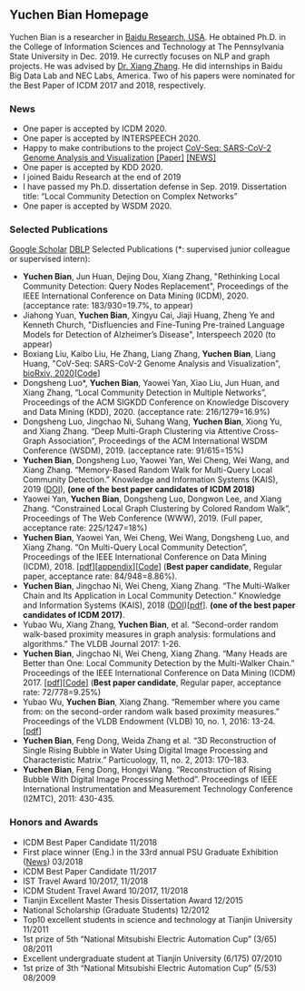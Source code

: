 ## Yuchen Bian Homepage

Yuchen Bian is a researcher in [Baidu Research, USA](http://research.baidu.com/Index). He obtained Ph.D. in the College of Information Sciences and Technology at The Pennsylvania State University in Dec. 2019. He currectly focuses on NLP and graph projects. He was advised by [Dr. Xiang Zhang](https://faculty.ist.psu.edu/xzz89/). He did internships in Baidu Big Data Lab and NEC Labs, America. Two of his papers were nominated for the Best Paper of ICDM 2017 and 2018, respectively.

### News
- One paper is accepted by ICDM 2020.
- One paper is accepted by INTERSPEECH 2020.
- Happy to make contributions to the project [CoV-Seq: SARS-CoV-2 Genome Analysis and Visualization](http://covseq.baidu.com/) [[Paper]](https://www.biorxiv.org/content/10.1101/2020.05.01.071050v2) [[NEWS]](https://mp.weixin.qq.com/s/umMFPFLI7ADvPR10wyzPCQ)
- One paper is accepted by KDD 2020.
- I joined Baidu Research at the end of 2019
- I have passed my Ph.D. dissertation defense in Sep. 2019. Dissertation title: “Local Community Detection on Complex Networks”
- One paper is accepted by WSDM 2020.

### Selected Publications

[Google Scholar](https://scholar.google.com/citations?user=gU0icBEAAAAJ&hl=en&authuser=2)   [DBLP](https://dblp.org/pid/187/4068.html) 
Selected Publications (*: supervised junior colleague or supervised intern):


- **Yuchen Bian**, Jun Huan, Dejing Dou, Xiang Zhang, "Rethinking Local Community Detection: Query Nodes Replacement", Proceedings of the IEEE International Conference on Data Mining (ICDM), 2020. (acceptance rate: 183/930=19.7%, to appear)
- Jiahong Yuan, **Yuchen Bian**, Xingyu Cai, Jiaji Huang, Zheng Ye and Kenneth Church, "Disfluencies and Fine-Tuning Pre-trained Language Models for Detection of Alzheimer’s Disease", Interspeech 2020 (to appear)
- Boxiang Liu, Kaibo Liu, He Zhang, Liang Zhang, **Yuchen Bian**, Liang Huang, "CoV-Seq: SARS-CoV-2 Genome Analysis and Visualization", [bioRxiv, 2020](https://www.biorxiv.org/content/10.1101/2020.05.01.071050v2)[[Code](https://github.com/boxiangliu/covseq)]
- Dongsheng Luo*, **Yuchen Bian**, Yaowei Yan, Xiao Liu, Jun Huan, and Xiang Zhang, “Local Community Detection in Multiple Networks”, Proceedings of the ACM SIGKDD Conference on Knowledge Discovery and Data Mining (KDD), 2020. (acceptance rate: 216/1279=16.9%)
- Dongsheng Luo, Jingchao Ni, Suhang Wang, **Yuchen Bian**, Xiong Yu, and Xiang Zhang. “Deep Multi-Graph Clustering via Attentive Cross-Graph Association”, Proceedings of the ACM International WSDM Conference (WSDM), 2019. (acceptance rate: 91/615=15%)
- **Yuchen Bian**, Dongsheng Luo, Yaowei Yan, Wei Cheng, Wei Wang, and Xiang Zhang. “Memory-Based Random Walk for Multi-Query Local Community Detection.” Knowledge and Information Systems (KAIS), 2019 ([DOI](https://link.springer.com/article/10.1007/s10115-019-01398-3?wt_mc=Internal.Event.1.SEM.ArticleAuthorOnlineFirst&utm_source=ArticleAuthorOnlineFirst&utm_medium=email&utm_content=AA_en_06082018&ArticleAuthorOnlineFirst_20190910)), **(one of the best paper candidates of ICDM 2018)**
- Yaowei Yan, **Yuchen Bian**, Dongsheng Luo, Dongwon Lee, and Xiang Zhang. “Constrained Local Graph Clustering by Colored Random Walk”, Proceedings of  The Web Conference (WWW), 2019. (Full paper, acceptance rate: 225/1247=18%)
- **Yuchen Bian**, Yaowei Yan, Wei Cheng, Wei Wang, Dongsheng Luo, and Xiang Zhang. “On Multi-Query Local Community Detection”, Proceedings of the IEEE International Conference on Data Mining (ICDM), 2018. [[pdf](https://sites.psu.edu/yuchenbian/files/2019/03/MRW-ICDM18-20nsgdd.pdf)][[appendix](https://sites.psu.edu/yuchenbian/files/2018/09/ICDM18_app_20180908-1nkuxm0.pdf)][[Code](https://sites.psu.edu/yuchenbian/mrw/)]  (**Best paper candidate**, Regular paper, acceptance rate: 84/948=8.86%).
- **Yuchen Bian**, Jingchao Ni, Wei Cheng, Xiang Zhang. “The Multi-Walker Chain and Its Application in Local Community Detection.” Knowledge and Information Systems (KAIS), 2018 ([DOI](https://doi.org/10.1007/s10115-018-1247-1))[[pdf](https://sites.psu.edu/yuchenbian/files/2019/08/Bian2019_Article_TheMulti-walkerChainAndItsAppl.pdf)]. **(one of the best paper candidates of ICDM 2017)**.
- Yubao Wu, Xiang Zhang, **Yuchen Bian**, et al. “Second-order random walk-based proximity measures in graph analysis: formulations and algorithms.” The VLDB Journal 2017: 1-26.
- **Yuchen Bian**, Jingchao Ni, Wei Cheng, Xiang Zhang. “Many Heads are Better than One: Local Community Detection by the Multi-Walker Chain.” Proceedings of the IEEE International Conference on Data Mining (ICDM) 2017. [[pdf](https://sites.psu.edu/yuchenbian/files/2019/03/MWC-ICDM17-15jsd2s.pdf)][[Code](https://sites.psu.edu/yuchenbian/mwc/)] (**Best paper candidate**, Regular paper, acceptance rate: 72/778=9.25%)
- Yubao Wu, **Yuchen Bian**, Xiang Zhang. “Remember where you came from: on the second-order random walk based proximity measures.” Proceedings of the VLDB Endowment (VLDB) 10, no. 1, 2016: 13-24. [[pdf](https://sites.psu.edu/yuchenbian/files/2017/02/2ndRW_VLDB17-2ktbyou.pdf)]
- **Yuchen Bian**, Feng Dong, Weida Zhang et al. “3D Reconstruction of Single Rising Bubble in Water Using Digital Image Processing and Characteristic Matrix.” Particuology, 11, no. 2, 2013: 170–183.
- **Yuchen Bian**, Feng Dong, Hongyi Wang. “Reconstruction of Rising Bubble With Digital Image Processing Method”. Proceedings of IEEE International Instrumentation and Measurement Technology Conference (I2MTC), 2011: 430-435.

### Honors and Awards

- ICDM Best Paper Candidate                                                                  11/2018
- First place winner (Eng.) in the 33rd annual PSU Graduate Exhibition ([News](http://gradschool.psu.edu/exhibition/awards/awards-archive/?year=2018))                03/2018
- ICDM Best Paper Candidate                                                                  11/2017
- IST Travel Award                                                                           10/2017, 11/2018
- ICDM Student Travel Award                                                                  10/2017, 11/2018
- Tianjin Excellent Master Thesis Dissertation Award                                         12/2015
- National Scholarship (Graduate Students)                                                   12/2012
- Top10 excellent students in science and technology at Tianjin University                   11/2011
- 1st prize of 5th  “National Mitsubishi Electric Automation Cup” (3/65)                     08/2011
- Excellent undergraduate student at Tianjin University (6/175)                              07/2010
- 1st prize of 3th “National Mitsubishi Electric Automation Cup” (5/53)                      08/2009

